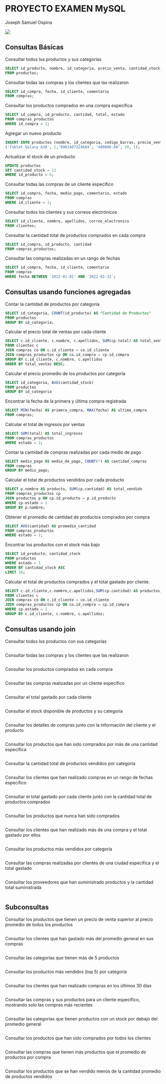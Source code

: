 # PROYECTO EXAMEN MySQL

Joseph Samuel Ospina

![](imagedatabse.png)

## Consultas Básicas

Consultar todos los productos y sus categorías

```sql
SELECT id_producto, nombre, id_categoria, precio_venta, cantidad_stock, estado
FROM productos;
```

Consultar todas las compras y los clientes que las realizaron

```sql
SELECT id_compra, fecha, id_cliente, comentario
FROM compras;
```

Consultar los productos comprados en una compra específica

```sql
SELECT id_compra, id_producto, cantidad, total, estado
FROM compras_productos
WHERE id_compra = 1;
```

Agregar un nuevo producto

```sql
INSERT INTO productos (nombre, id_categoria, codigo_barras, precio_venta, cantidad_stock, estado) VALUES
('Tablet Galaxy A10', 1,'8963487224684', '400000.00', 20, 1);
```

Actualizar el stock de un producto

```sql
UPDATE productos
SET cantidad_stock = 13
WHERE id_producto = 6;
```

Consultar todas las compras de un cliente específico

```sql
SELECT id_compra, fecha, medio_pago, comentario, estado
FROM compras
WHERE id_cliente = 1;
```

Consultar todos los clientes y sus correos electrónicos

```sql
SELECT id_cliente, nombre, apellidos, correo_electronico
FROM clientes;
```

Consultar la cantidad total de productos comprados en cada compra

```sql
SELECT id_compra, id_producto, cantidad
FROM compras_productos;
```

Consultar las compras realizadas en un rango de fechas

```sql
SELECT id_compra, fecha, id_cliente, comentario
FROM compras
WHERE fecha BETWEEN '2022-01-01' AND '2022-01-31';
```





## Consultas usando funciones agregadas

Contar la cantidad de productos por categoría

```sql
SELECT id_categoria, COUNT(id_producto) AS "Cantidad de Productos"
FROM productos
GROUP BY id_categoria;
```

Calcular el precio total de ventas por cada cliente

```sql
SELECT c.id_cliente, c.nombre, c.apellidos, SUM(cp.total) AS total_ventas
FROM clientes c
JOIN compras co ON c.id_cliente = co.id_cliente
JOIN compras_productos cp ON co.id_compra = cp.id_compra
GROUP BY c.id_cliente, c.nombre, c.apellidos
ORDER BY total_ventas DESC;
```

Calcular el precio promedio de los productos por categoría

```sql
SELECT id_categoria, AVG(cantidad_stock)
FROM productos
GROUP BY id_categoria
```

Encontrar la fecha de la primera y última compra registrada

```sql
SELECT MIN(fecha) AS primera_compra, MAX(fecha) AS ultima_compra
FROM compras;
```

Calcular el total de ingresos por ventas

```sql
SELECT SUM(total) AS total_ingresos
FROM compras_productos
WHERE estado = 1;
```

Contar la cantidad de compras realizadas por cada medio de pago

```sql
SELECT medio_pago AS medio_de_pago, COUNT(*) AS cantidad_compras
FROM compras
GROUP BY medio_pago;
```

Calcular el total de productos vendidos por cada producto

```sql
SELECT p.nombre AS producto, SUM(cp.cantidad) AS total_vendido
FROM compras_productos cp
JOIN productos p ON cp.id_producto = p.id_producto
WHERE cp.estado = 1
GROUP BY p.nombre;
```

Obtener el promedio de cantidad de productos comprados por compra

```sql
SELECT AVG(cantidad) AS promedio_cantidad
FROM compras_productos
WHERE estado = 1;
```

Encontrar los productos con el stock más bajo

```sql
SELECT id_producto, cantidad_stock
FROM productos
WHERE estado = 1
ORDER BY cantidad_stock ASC
LIMIT 10;
```

Calcular el total de productos comprados y el total gastado por cliente.

```sql
SELECT c.id_cliente,c.nombre,c.apellidos,SUM(cp.cantidad) AS productos_comprados,SUM(cp.total) AS total_gastado
FROM clientes c
JOIN compras co ON c.id_cliente = co.id_cliente
JOIN compras_productos cp ON co.id_compra = cp.id_compra
WHERE cp.estado = 1
GROUP BY c.id_cliente, c.nombre, c.apellidos;
```





## Consultas usando join

Consultar todos los productos con sus categorías 

```sql

```

Consultar todas las compras y los clientes que las realizaron

```sql

```

Consultar los productos comprados en cada compra

```sql

```

Consultar las compras realizadas por un cliente específico

```sql

```

Consultar el total gastado por cada cliente

```sql

```

Consultar el stock disponible de productos y su categoría

```sql

```

Consultar los detalles de compras junto con la información del cliente y el producto

```sql

```

Consultar los productos que han sido comprados por más de una cantidad específica

```sql

```

Consultar la cantidad total de productos vendidos por categoría

```sql

```

Consultar los clientes que han realizado compras en un rango de fechas específico

```sql

```

Consultar el total gastado por cada cliente junto con la cantidad total de productos
comprados

```sql

```

Consultar los productos que nunca han sido comprados

```sql

```

Consultar los clientes que han realizado más de una compra y el total gastado por ellos

```sql

```

Consultar los productos más vendidos por categoría

```sql

```

Consultar las compras realizadas por clientes de una ciudad específica y el total gastado

```sql

```

Consultar los proveedores que han suministrado productos y la cantidad total suministrada

```sql

```





## Subconsultas

Consultar los productos que tienen un precio de venta superior al precio promedio de todos
los productos

```sql

```

Consultar los clientes que han gastado más del promedio general en sus compras

```sql

```

Consultar las categorías que tienen más de 5 productos

```sql

```

Consultar los productos más vendidos (top 5) por categoría

```sql

```

Consultar los clientes que han realizado compras en los últimos 30 días

```sql

```

Consultar las compras y sus productos para un cliente específico, mostrando solo las
compras más recientes

```sql

```

Consultar las categorías que tienen productos con un stock por debajo del promedio general

```sql

```

Consultar los productos que han sido comprados por todos los clientes

```sql

```

Consultar las compras que tienen más productos que el promedio de productos por compra

```sql

```

Consultar los productos que se han vendido menos de la cantidad promedio de productos
vendidos

```sql

```

